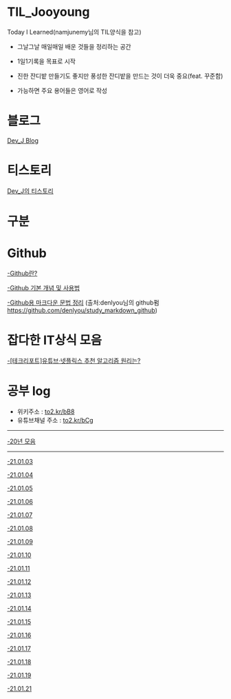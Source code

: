 # TIL_Jooyoung
Today I Learned(namjunemy님의 TIL양식을 참고)

- 그날그날 매일매일 배운 것들을 정리하는 공간

- 1일1기록을 목표로 시작

- 진한 잔디밭 만들기도 좋지만 풍성한 잔디밭을 만드는 것이 더욱 중요(feat. 꾸준함)

- 가능하면 주요 용어들은 영어로 작성
# 블로그
[Dev_J Blog](https://blog.devj.me/)

# 티스토리
[Dev_J의 티스토리](https://cjy324.tistory.com/)

# 구분

# Github

[-Github란?](https://to2.kr/bC9)

[-Github 기본 개념 및 사용법](https://to2.kr/bDa)

[-Github용 마크다운 문법 정리](https://to2.kr/bDd)
(출처:denlyou님의 github펌 https://github.com/denlyou/study_markdown_github)


# 잡다한 IT상식 모음
[-[테크리포트]유튜브·넷플릭스 추천 알고리즘 원리는?](https://to2.kr/bDc)

# 공부 log
- 위키주소 : [to2.kr/bB8](https://to2.kr/bB8)
- 유튜브채널 주소 : [to2.kr/bCg](https://to2.kr/bCg)

<hr>

[-20년 모음](https://github.com/cjy324/TIL_Jooyoung/wiki/%EA%B3%B5%EB%B6%80log(20%EB%85%84-%EB%AA%A8%EC%9D%8C))
<hr>

[-21.01.03](https://github.com/cjy324/TIL_Jooyoung/blob/main/21.01.03)

[-21.01.04](https://github.com/cjy324/TIL_Jooyoung/blob/main/21.01.04)

[-21.01.05](https://github.com/cjy324/TIL_Jooyoung/blob/main/21.01.05)

[-21.01.06](https://github.com/cjy324/TIL_Jooyoung/blob/main/21.01.06)

[-21.01.07](https://github.com/cjy324/TIL_Jooyoung/blob/main/21.01.07)

[-21.01.08](https://github.com/cjy324/TIL_Jooyoung/blob/main/21.01.08)

[-21.01.09](https://github.com/cjy324/TIL_Jooyoung/blob/main/21.01.09)

[-21.01.10](https://github.com/cjy324/TIL_Jooyoung/blob/main/21.01.10)

[-21.01.11](https://github.com/cjy324/TIL_Jooyoung/blob/main/21.01.11)

[-21.01.12](https://github.com/cjy324/TIL_Jooyoung/blob/main/21.01.12)

[-21.01.13](https://github.com/cjy324/TIL_Jooyoung/blob/main/21.01.13)

[-21.01.14](https://github.com/cjy324/TIL_Jooyoung/blob/main/21.01.14)

[-21.01.15](https://github.com/cjy324/TIL_Jooyoung/blob/main/21.01.15)

[-21.01.16](https://github.com/cjy324/TIL_Jooyoung/blob/main/21.01.16)

[-21.01.17](https://github.com/cjy324/TIL_Jooyoung/blob/main/21.01.17)

[-21.01.18](https://github.com/cjy324/TIL_Jooyoung/blob/main/21.01.18)

[-21.01.19](https://github.com/cjy324/TIL_Jooyoung/blob/main/21.01.19)



[-21.01.21](https://github.com/cjy324/TIL_Jooyoung/blob/main/21.01.21)
